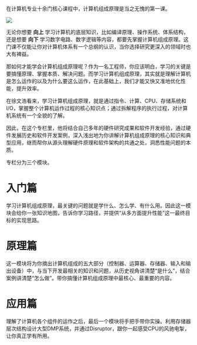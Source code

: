 在计算机专业十余门核心课程中，计算机组成原理是当之无愧的第一课。

![](https://static001.geekbang.org/resource/image/aa/73/aa5f644331319421eb7549d67d4f8773.jpeg)

无论你想要 **向上** 学习计算机的底层知识，比如编译原理、操作系统、体系结构，还是想要 **向下** 学习数字电路、数字逻辑等内容，都要先掌握计算机组成原理。这门课不仅能让你对计算机体系有一个总纲的认识，当你选择研究更深入的领域时也大有裨益。

那如何才能学会计算机组成原理呢？作为一名工程师，你应该明白，学习的关键是要搞懂原理、掌握本质、解决问题。而学习计算机组成原理，其实就是理解计算机是怎么运作的以及为什么要这么运作，在此基础上，我们才能又快又准地优化性能，提升效率。

在徐文浩看来，学习计算机组成原理，就是通过指令、计算、CPU、存储系统和I/O，掌握整个计算机运作过程的核心知识点；通过拆解程序的执行过程，对计算机系统有一个全貌的了解。

因此，在这个专栏里，他将结合自己多年的硬件研究成果和软件开发经验，通过硬件发展历史和软件开发案例，深入浅出地为你讲解计算机组成原理的核心知识和典型应用，继而帮你从源头理解硬件原理和软件架构的共通之处，洞悉性能问题的本质。

专栏分为三个模块。

# 入门篇

学习计算机组成原理，最关键的问题就是学什么、怎么学、有什么用。因此这一模块会给你一张知识地图，告诉你学习路径，并提供“从多方面提升性能”这一最终目标的实现思路。

# 原理篇

这一模块将为你摘出计算机组成的五大部分（控制器、运算器、存储器、输入和输出设备）中，与当下开发最相关的知识和问题，从历史视角讲清楚“是什么”，结合案例讲清楚“怎么做”。带你搞懂计算机组成原理中最核心、最重要的内容。

# 应用篇

理解了计算机各个组件的运作之后，最后一个模块将手把手带你实操。利用存储器层次结构设计大型DMP系统，并通过Disruptor，跟你一起感受CPU的风驰电掣，让你真正学有所用。